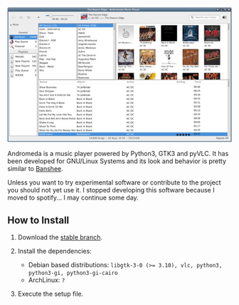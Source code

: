 ![Andromeda GUI](https://raw.githubusercontent.com/rsm-gh/andromeda/master/usr/share/doc/andromeda/preview.jpeg)

Andromeda is a music player powered by Python3, GTK3 and pyVLC. It has been developed for GNU/Linux Systems and its look and behavior is pretty similar to [Banshee](http://banshee.fm).

Unless you want to try experimental software or contribute to the project you should not yet use it. I stopped developing this software because I moved to spotify... I may continue some day.


## How to Install

1. Download the [stable branch](https://github.com/rsm-gh/andromeda/archive/master.zip).
2. Install the dependencies:
    * Debian based distributions: `libgtk-3-0 (>= 3.10), vlc, python3, python3-gi, python3-gi-cairo`
    * ArchLinux: `?`

3. Execute the setup file.
